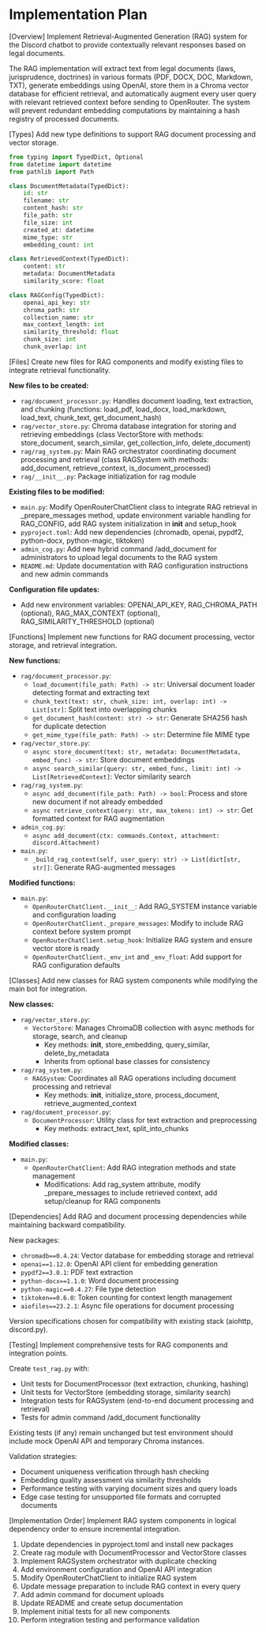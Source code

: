 # Implementation Plan

[Overview]
Implement Retrieval-Augmented Generation (RAG) system for the Discord chatbot to provide contextually relevant responses based on legal documents.

The RAG implementation will extract text from legal documents (laws, jurisprudence, doctrines) in various formats (PDF, DOCX, DOC, Markdown, TXT), generate embeddings using OpenAI, store them in a Chroma vector database for efficient retrieval, and automatically augment every user query with relevant retrieved context before sending to OpenRouter. The system will prevent redundant embedding computations by maintaining a hash registry of processed documents.

[Types]
Add new type definitions to support RAG document processing and vector storage.

```python
from typing import TypedDict, Optional
from datetime import datetime
from pathlib import Path

class DocumentMetadata(TypedDict):
    id: str
    filename: str
    content_hash: str
    file_path: str
    file_size: int
    created_at: datetime
    mime_type: str
    embedding_count: int

class RetrievedContext(TypedDict):
    content: str
    metadata: DocumentMetadata
    similarity_score: float

class RAGConfig(TypedDict):
    openai_api_key: str
    chroma_path: str
    collection_name: str
    max_context_length: int
    similarity_threshold: float
    chunk_size: int
    chunk_overlap: int
```

[Files]
Create new files for RAG components and modify existing files to integrate retrieval functionality.

**New files to be created:**
- `rag/document_processor.py`: Handles document loading, text extraction, and chunking (functions: load_pdf, load_docx, load_markdown, load_text, chunk_text, get_document_hash)
- `rag/vector_store.py`: Chroma database integration for storing and retrieving embeddings (class VectorStore with methods: store_document, search_similar, get_collection_info, delete_document)
- `rag/rag_system.py`: Main RAG orchestrator coordinating document processing and retrieval (class RAGSystem with methods: add_document, retrieve_context, is_document_processed)
- `rag/__init__.py`: Package initialization for rag module

**Existing files to be modified:**
- `main.py`: Modify OpenRouterChatClient class to integrate RAG retrieval in _prepare_messages method, update environment variable handling for RAG_CONFIG, add RAG system initialization in __init__ and setup_hook
- `pyproject.toml`: Add new dependencies (chromadb, openai, pypdf2, python-docx, python-magic, tiktoken)
- `admin_cog.py`: Add new hybrid command /add_document for administrators to upload legal documents to the RAG system
- `README.md`: Update documentation with RAG configuration instructions and new admin commands

**Configuration file updates:**
- Add new environment variables: OPENAI_API_KEY, RAG_CHROMA_PATH (optional), RAG_MAX_CONTEXT (optional), RAG_SIMILARITY_THRESHOLD (optional)

[Functions]
Implement new functions for RAG document processing, vector storage, and retrieval integration.

**New functions:**
- `rag/document_processor.py`:
  - `load_document(file_path: Path) -> str`: Universal document loader detecting format and extracting text
  - `chunk_text(text: str, chunk_size: int, overlap: int) -> List[str]`: Split text into overlapping chunks
  - `get_document_hash(content: str) -> str`: Generate SHA256 hash for duplicate detection
  - `get_mime_type(file_path: Path) -> str`: Determine file MIME type
- `rag/vector_store.py`:
  - `async store_document(text: str, metadata: DocumentMetadata, embed_func) -> str`: Store document embeddings
  - `async search_similar(query: str, embed_func, limit: int) -> List[RetrievedContext]`: Vector similarity search
- `rag/rag_system.py`:
  - `async add_document(file_path: Path) -> bool`: Process and store new document if not already embedded
  - `async retrieve_context(query: str, max_tokens: int) -> str`: Get formatted context for RAG augmentation
- `admin_cog.py`:
  - `async add_document(ctx: commands.Context, attachment: discord.Attachment)`
- `main.py`:
  - `_build_rag_context(self, user_query: str) -> List[dict[str, str]]`: Generate RAG-augmented messages

**Modified functions:**
- `main.py`:
  - `OpenRouterChatClient.__init__`: Add RAG_SYSTEM instance variable and configuration loading
  - `OpenRouterChatClient._prepare_messages`: Modify to include RAG context before system prompt
  - `OpenRouterChatClient.setup_hook`: Initialize RAG system and ensure vector store is ready
  - `OpenRouterChatClient._env_int` and `_env_float`: Add support for RAG configuration defaults

[Classes]
Add new classes for RAG system components while modifying the main bot for integration.

**New classes:**
- `rag/vector_store.py`:
  - `VectorStore`: Manages ChromaDB collection with async methods for storage, search, and cleanup
    - Key methods: __init__, store_embedding, query_similar, delete_by_metadata
    - Inherits from optional base classes for consistency
- `rag/rag_system.py`:
  - `RAGSystem`: Coordinates all RAG operations including document processing and retrieval
    - Key methods: __init__, initialize_store, process_document, retrieve_augmented_context
- `rag/document_processor.py`:
  - `DocumentProcessor`: Utility class for text extraction and preprocessing
    - Key methods: extract_text, split_into_chunks

**Modified classes:**
- `main.py`:
  - `OpenRouterChatClient`: Add RAG integration methods and state management
    - Modifications: Add rag_system attribute, modify _prepare_messages to include retrieved context, add setup/cleanup for RAG components

[Dependencies]
Add RAG and document processing dependencies while maintaining backward compatibility.

New packages:
- `chromadb==0.4.24`: Vector database for embedding storage and retrieval
- `openai==1.12.0`: OpenAI API client for embedding generation
- `pypdf2==3.0.1`: PDF text extraction
- `python-docx==1.1.0`: Word document processing
- `python-magic==0.4.27`: File type detection
- `tiktoken==0.6.0`: Token counting for context length management
- `aiofiles==23.2.1`: Async file operations for document processing

Version specifications chosen for compatibility with existing stack (aiohttp, discord.py).

[Testing]
Implement comprehensive tests for RAG components and integration points.

Create `test_rag.py` with:
- Unit tests for DocumentProcessor (text extraction, chunking, hashing)
- Unit tests for VectorStore (embedding storage, similarity search)
- Integration tests for RAGSystem (end-to-end document processing and retrieval)
- Tests for admin command /add_document functionality

Existing tests (if any) remain unchanged but test environment should include mock OpenAI API and temporary Chroma instances.

Validation strategies:
- Document uniqueness verification through hash checking
- Embedding quality assessment via similarity thresholds
- Performance testing with varying document sizes and query loads
- Edge case testing for unsupported file formats and corrupted documents

[Implementation Order]
Implement RAG system components in logical dependency order to ensure incremental integration.

1. Update dependencies in pyproject.toml and install new packages
2. Create rag module with DocumentProcessor and VectorStore classes
3. Implement RAGSystem orchestrator with duplicate checking
4. Add environment configuration and OpenAI API integration
5. Modify OpenRouterChatClient to initialize RAG system
6. Update message preparation to include RAG context in every query
7. Add admin command for document uploads
8. Update README and create setup documentation
9. Implement initial tests for all new components
10. Perform integration testing and performance validation
